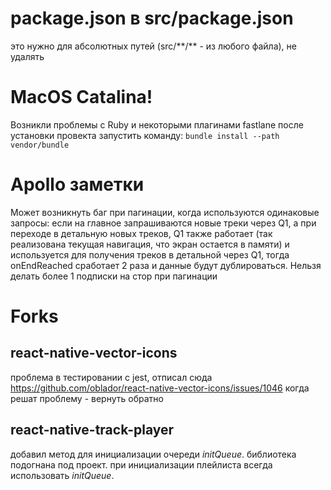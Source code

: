 # package.json в src/package.json

это нужно для абсолютных путей (src/\*\*/\*\* - из любого файла), не удалять

# MacOS Catalina!

Возникли проблемы с Ruby и некоторыми плагинами fastlane
после установки провекта запустить команду:
<code>bundle install --path vendor/bundle</code>

# Apollo заметки

Может возникнуть баг при пагинации, когда используются одинаковые запросы: если на главное запрашиваются новые треки через Q1, а при переходе в детальную новых треков, Q1 также работает (так реализована текущая навигация, что экран остается в памяти) и используется для получения треков в детальной через Q1, тогда onEndReached сработает 2 раза и данные будут дублироваться. Нельзя делать более 1 подписки на стор при пагинации

# Forks

## react-native-vector-icons

проблема в тестировании с jest, отписал сюда https://github.com/oblador/react-native-vector-icons/issues/1046
когда решат проблему - вернуть обратно

## react-native-track-player

добавил метод для инициализации очереди _initQueue_. библиотека подогнана под проект. при инициализации плейлиста всегда использовать _initQueue_.